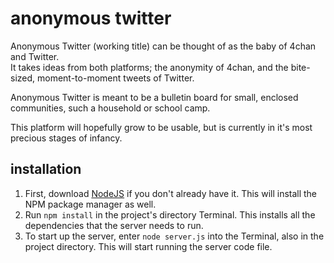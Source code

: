 # anonymous twitter
 
Anonymous Twitter (working title) can be thought of as the baby of 4chan and Twitter.  
It takes ideas from both platforms; the anonymity of 4chan, and the bite-sized, moment-to-moment tweets of Twitter.  
  
Anonymous Twitter is meant to be a bulletin board for small, enclosed communities, such a household or school camp.
  
This platform will hopefully grow to be usable, but is currently in it's most precious stages of infancy.  

## installation
1. First, download [NodeJS](https://nodejs.org/en) if you don't already have it. This will install the NPM package manager as well.
2. Run ``npm install`` in the project's directory Terminal. This installs all the dependencies that the server needs to run.
3. To start up the server, enter ``node server.js`` into the Terminal, also in the project directory. This will start running the server code file.